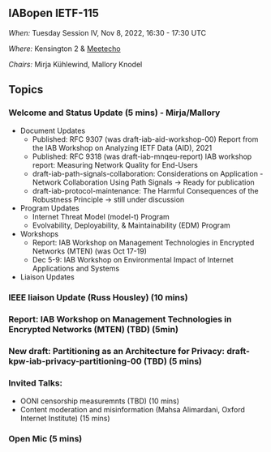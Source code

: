 ## IABopen IETF-115

*When:* Tuesday Session IV, Nov 8, 2022, 16:30 - 17:30 UTC

*Where:* Kensington 2 & [Meetecho](https://meetings.conf.meetecho.com/ietf115/?group=iabopen&short=&item=1)

*Chairs:* Mirja Kühlewind, Mallory Knodel

## Topics

### Welcome and Status Update (5 mins) -  Mirja/Mallory
* Document Updates
  - Published: RFC 9307 (was draft-iab-aid-workshop-00) Report from the IAB Workshop on Analyzing IETF Data (AID), 2021
  - Published: RFC 9318 (was draft-iab-mnqeu-report) IAB workshop report: Measuring Network Quality for End-Users
  - draft-iab-path-signals-collaboration: Considerations on Application - Network Collaboration Using Path Signals -> Ready for publication
  - draft-iab-protocol-maintenance: The Harmful Consequences of the Robustness Principle -> still under discussion
* Program Updates
  - Internet Threat Model (model-t) Program
  - Evolvability, Deployability, & Maintainability (EDM) Program
* Workshops
  - Report: IAB Workshop on Management Technologies in Encrypted Networks (MTEN) (was Oct 17-19)
  - Dec 5-9: IAB Workshop on Environmental Impact of Internet Applications and Systems
* Liaison Updates
  
### IEEE liaison Update (Russ Housley) (10 mins)

### Report: IAB Workshop on Management Technologies in Encrypted Networks (MTEN) (TBD) (5min)

### New draft: Partitioning as an Architecture for Privacy: draft-kpw-iab-privacy-partitioning-00 (TBD) (5 mins)

### Invited Talks:
* OONI censorship measuremnts (TBD) (10 mins)
* Content moderation and misinformation (Mahsa Alimardani, Oxford Internet Institute) (15 mins)

### Open Mic (5 mins)
